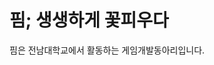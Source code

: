 # 핌; 생생하게 꽃피우다

핌은 전남대학교에서 활동하는 게임개발동아리입니다.  

<div style="display: flex; width: 100%; justify-content: center; align-items: center;>
<img src="https://raw.githubusercontent.com/PIMM-DEV/.github/master/static/logo.png" style="width: 100px" />
</div>
